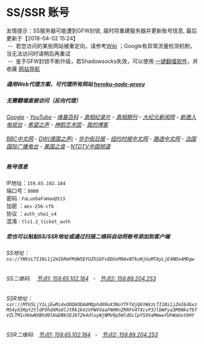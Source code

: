 # SS/SSR 账号 

友情提示：SS服务器可能遭到GFW封锁, 届时将重建服务器并更新账号信息, 最后更新于【2018-04-02 15:24】
<br/>&nbsp;--&nbsp; 若您访问的某些网站被重定向，请参考[Wiki](https://github.com/gfw-breaker/ssr-accounts/wiki) ；Google有异常流量检测机制，当无法访问时请稍后再重试
<br/>&nbsp;--&nbsp; 鉴于GFW封锁不断升级，若Shadowsocks失效，可以使用 [一键翻墙软件](http://144.202.110.140:10000/fgate/)，并收藏 [网站导航](https://github.com/gfw-breaker/open-proxy/blob/master/README.md) 

##### 通用Web代理方案，可代理所有网站 [heroku-node-proxy](https://github.com/gfw-breaker/heroku-node-proxy#--end--) 

#####  无需翻墙直接访问（反向代理）
######  [Google](http://144.202.102.63:8888/search?q=425事件) - [YouTube](http://144.202.102.63:8700/results?search_query=425事件) - [维基百科](http://144.202.102.63:8100/wiki/喬高-麥塔斯調查報告) - [真相纪录片](http://144.202.102.63:10080/videos) - [真相期刊](http://144.202.102.63:8300/display.aspx?category_id=3&zhuanti_id=2) - [大纪元新闻网](http://144.202.102.63:10080) - [新唐人电视台](http://144.202.102.63:8000) - [希望之声](http://144.202.102.63:8200) - [神韵艺术团](http://144.202.102.63:8000/xtr/gb/prog673.html) - [我的博客](http://144.202.102.63:10000/)<br/> <br/> [BBC中文网](http://144.202.102.63:9100/zhongwen) - [DW(德国之声)](http://144.202.102.63:9200/zh/在线报导/s-9058?&zhongwen=simp) - [华尔街日报](http://144.202.102.63:9300) - [纽约时报中文网](http://144.202.102.63:9400) - [路透中文网](http://144.202.102.63:9500/) - [法国国际广播电台](http://144.202.102.63:9600/) - [美国之音](http://144.202.102.63:9700/) - [NTDTV中国频道](http://144.202.102.63:10080/videos/tv.html)


##### 账号信息
IP地址：`159.65.102.184`  
端口号：`8080`  
密码  : `FaLunDaFaHao@513`  
加密  ：`aes-256-cfb`  
协议  ：`auth_sha1_v4`  
混淆  : `tls1.2_ticket_auth`  

##### 您也可以粘贴SS/SSR地址或通过扫描二维码自动将账号添加到客户端

######  SS地址： `ss://YWVzLTI1Ni1jZmI6RmFMdW5EYUZhSGFvQDUxM0AxNTkuNjUuMTAyLjE4NDo4MDgw`   
######  SS二维码: &nbsp;&nbsp; <a href="http://159.65.102.184/info/ss.html" target="_blank">节点1: 159.65.102.184</a> &nbsp;&nbsp;-&nbsp;&nbsp; <a href="http://159.89.204.253/info/ss.html" target="_blank">节点2: 159.89.204.253</a>

######  SSR地址： `ssr://MTU5LjY1LjEwMi4xODQ6ODA4MDphdXRoX3NoYTFfdjQ6YWVzLTI1Ni1jZmI6dGxzMS4yX3RpY2tldF9hdXRoOlJtRk1kVzVFWVVaaFNHRnZRRFV4TXcvP3JlbWFya3M9NkxTbTVZLTM1cHUwNXBhd0lHaDBkSEJ6T2k4dloyWjNMV0p5WldGclpYSXVaMmwwYUhWaUxtbHY`     
######  SSR二维码: &nbsp;&nbsp;<a href="http://159.65.102.184/info/ssr.html" target="_blank">节点1: 159.65.102.184</a> &nbsp;&nbsp;-&nbsp;&nbsp; <a href="http://159.89.204.253/info/ssr.html" target="_blank">节点2: 159.89.204.253</a>



